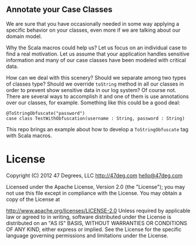 Annotate your Case Classes
---

We are sure that you have occasionally needed in some way applying a specific behavior on your classes, even more if we are talking about our domain model.

Why the Scala macros could help us? Let us focus on an individual case to find a real motivation. Let us assume that your application handles sensitive information and many of our case classes have been modeled with critical data.

How can we deal with this scenery? Should we separate among two types of classes type? Should we override `toString` method in all our classes in order to prevent show sensitive data in our log system? Of course not. There are several ways to accomplish it and one of them is use annotations over our classes, for example. Something like this could be a good deal:

```
@ToStringObfuscate("password")
case class TestWithObfuscation(username : String, password : String)
```

This repo brings an example about how to develop a `ToStringObfuscate` tag with Scala macros.

License
======

Copyright (C) 2012 47 Degrees, LLC http://47deg.com hello@47deg.com

Licensed under the Apache License, Version 2.0 (the "License"); you may not use this file except in compliance with the License. You may obtain a copy of the License at

http://www.apache.org/licenses/LICENSE-2.0
Unless required by applicable law or agreed to in writing, software distributed under the License is distributed on an "AS IS" BASIS, WITHOUT WARRANTIES OR CONDITIONS OF ANY KIND, either express or implied. See the License for the specific language governing permissions and limitations under the License.